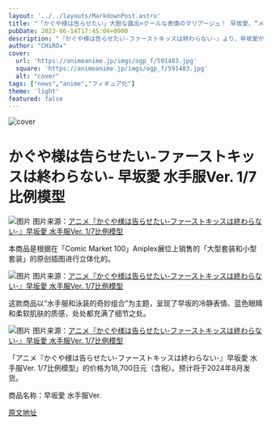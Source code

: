 ```yaml
---
layout: '../../layouts/MarkdownPost.astro'
title: "「かぐや様は告らせたい」大胆な露出×クールな表情のマリアージュ！ 早坂愛、“メイド水着”姿でフィギュア化"
pubDate: 2023-06-14T17:45:04+0900
description: "『かぐや様は告らせたい-ファーストキッスは終わらない-』より、早坂愛が“メイド水着”姿でフィギュア化。現在、「ANIPLEX+」にて予約を受け付けている。"
author: "CHiRO★"
cover:
  url: 'https://animeanime.jp/imgs/ogp_f/591483.jpg'
  square: 'https://animeanime.jp/imgs/ogp_f/591483.jpg'
  alt: "cover"
tags: ["news","anime","フィギュア化"]
theme: 'light'
featured: false
---
```


![cover](https://animeanime.jp/imgs/ogp_f/591483.jpg)

# かぐや様は告らせたい-ファーストキッスは終わらない- 早坂愛 水手服Ver. 1/7比例模型

![图片](/imgs/zoom/591490.jpg)
图片来源：[アニメ『かぐや様は告らせたい-ファーストキッスは終わらない-』早坂愛 水手服Ver. 1/7比例模型](/imgs/zoom/591490.jpg)

本商品是根据在「Comic Market 100」Aniplex展位上销售的「大型套装和小型套装」的原创插图进行立体化的。 

![图片](/imgs/zoom/591491.jpg)
图片来源：[アニメ『かぐや様は告らせたい-ファーストキッスは終わらない-』早坂愛 水手服Ver. 1/7比例模型](/imgs/zoom/591491.jpg)

这款商品以“水手服和泳装的奇妙组合”为主题，呈现了早坂的冷静表情、蓝色眼睛和柔软肌肤的质感，处处都充满了细节之处。

![图片](/imgs/zoom/591492.jpg)
图片来源：[アニメ『かぐや様は告らせたい-ファーストキッスは終わらない-』早坂愛 水手服Ver. 1/7比例模型](/imgs/zoom/591492.jpg)

「アニメ『かぐや様は告らせたい-ファーストキッスは終わらない-』早坂愛 水手服Ver. 1/7比例模型」的价格为18,700日元（含税）。预计将于2024年8月发货。 

商品名称：早坂愛 水手服Ver.

  [原文地址](https://animeanime.jp/article/2023/06/14/77917.html)